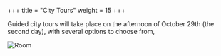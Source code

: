 +++
title = "City Tours"
weight = 15
+++

<!-- ## Concert -->

Guided city tours will take place on the afternoon of October 29th (the second day), with several options to choose from,

![Room](/images/prague.webp "Praha")

<!-- more -->
